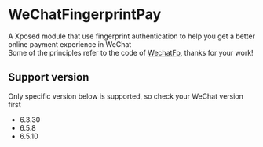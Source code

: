 # WeChatFingerprintPay
A Xposed module that use fingerprint authentication to help you get a better online payment experience in WeChat
<br>
Some of the principles refer to the code of <a href="https://github.com/dss16694/WechatFp">WechatFp</a>, thanks for your work!
## Support version
Only specific version below is supported, so check your WeChat version first
- 6.3.30
- 6.5.8
- 6.5.10
